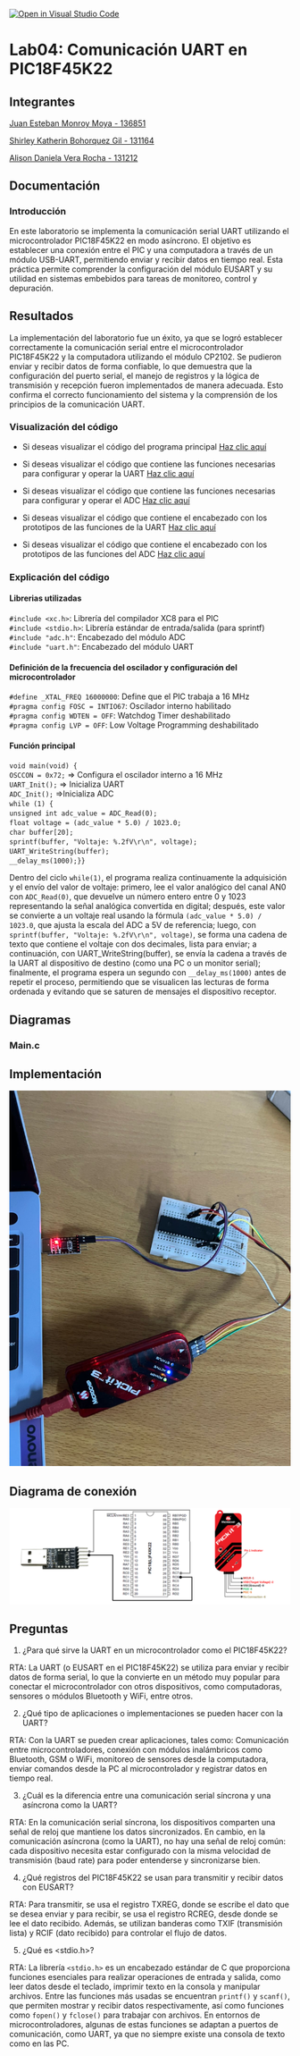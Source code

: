 [![Open in Visual Studio Code](https://classroom.github.com/assets/open-in-vscode-2e0aaae1b6195c2367325f4f02e2d04e9abb55f0b24a779b69b11b9e10269abc.svg)](https://classroom.github.com/online_ide?assignment_repo_id=19574358&assignment_repo_type=AssignmentRepo)
# Lab04: Comunicación UART en PIC18F45K22

## Integrantes

[Juan Esteban Monroy Moya - 136851](https://github.com/Juanes20feb)

[Shirley Katherin Bohorquez Gil - 131164](https://github.com/Shirleyb0440)

[Alison Daniela Vera Rocha - 131212](https://github.com/Alisondaniela-bot)


## Documentación

### Introducción

En este laboratorio se implementa la comunicación serial UART utilizando el microcontrolador PIC18F45K22 en modo asíncrono. El objetivo es establecer una conexión entre el PIC y una computadora a través de un módulo USB-UART, permitiendo enviar y recibir datos en tiempo real. Esta práctica permite comprender la configuración del módulo EUSART y su utilidad en sistemas embebidos para tareas de monitoreo, control y depuración.

## Resultados

La implementación del laboratorio fue un éxito, ya que se logró establecer correctamente la comunicación serial entre el microcontrolador PIC18F45K22 y la computadora utilizando el módulo CP2102. Se pudieron enviar y recibir datos de forma confiable, lo que demuestra que la configuración del puerto serial, el manejo de registros y la lógica de transmisión y recepción fueron implementados de manera adecuada. Esto confirma el correcto funcionamiento del sistema y la comprensión de los principios de la comunicación UART.

### Visualización del código 

* Si deseas visualizar el código del programa principal [Haz clic aquí](main.c)

* Si deseas visualizar el código que contiene las funciones necesarias para configurar y operar la UART [Haz clic aquí](UART.c)

* Si deseas visualizar el código que contiene las funciones necesarias para configurar y operar el ADC [Haz clic aquí](ADC.c)

* Si deseas visualizar el código que contiene el encabezado con los prototipos de las funciones de la UART [Haz clic aquí](UART.h)

* Si deseas visualizar el código que contiene el encabezado con los prototipos de las funciones del ADC [Haz clic aquí](ADC.h)

### Explicación del código

#### Librerias utilizadas

`#include <xc.h>`: Librería del compilador XC8 para el PIC  
`#include <stdio.h>`: Librería estándar de entrada/salida (para sprintf)  
`#include "adc.h"`: Encabezado del módulo ADC  
`#include "uart.h"`: Encabezado del módulo UART  

#### Definición de la frecuencia del oscilador y configuración del microcontrolador

`#define _XTAL_FREQ 16000000`: Define que el PIC trabaja a 16 MHz  
`#pragma config FOSC = INTIO67`: Oscilador interno habilitado  
`#pragma config WDTEN = OFF`: Watchdog Timer deshabilitado  
`#pragma config LVP = OFF`: Low Voltage Programming deshabilitado  

#### Función principal

`void main(void) { `    
    `OSCCON = 0x72;` => Configura el oscilador interno a 16 MHz    
    `UART_Init();`   => Inicializa UART    
   ` ADC_Init(); `   =>Inicializa ADC    
    `while (1) {`    
        `unsigned int adc_value = ADC_Read(0);`     
        `float voltage = (adc_value * 5.0) / 1023.0;`     
        `char buffer[20];`    
        `sprintf(buffer, "Voltaje: %.2fV\r\n", voltage);`    
        `UART_WriteString(buffer);`    
        `__delay_ms(1000);}}`    

Dentro del ciclo `while(1)`, el programa realiza continuamente la adquisición y el envío del valor de voltaje: primero, lee el valor analógico del canal AN0 con `ADC_Read(0)`, que devuelve un número entero entre 0 y 1023 representando la señal analógica convertida en digital; después, este valor se convierte a un voltaje real usando la fórmula `(adc_value * 5.0) / 1023.0`, que ajusta la escala del ADC a 5V de referencia; luego, con `sprintf(buffer, "Voltaje: %.2fV\r\n", voltage)`, se forma una cadena de texto que contiene el voltaje con dos decimales, lista para enviar; a continuación, con UART_WriteString(buffer), se envía la cadena a través de la UART al dispositivo de destino (como una PC o un monitor serial); finalmente, el programa espera un segundo con `__delay_ms(1000)` antes de repetir el proceso, permitiendo que se visualicen las lecturas de forma ordenada y evitando que se saturen de mensajes el dispositivo receptor.

## Diagramas

### Main.c

## Implementación

![Implementación](Implementacion_fisica.jpeg)

## Diagrama de conexión

![Diagrama de conexión](Implementacion.png)

## Preguntas

1. ¿Para qué sirve la UART en un microcontrolador como el PIC18F45K22?

RTA: La UART (o EUSART en el PIC18F45K22) se utiliza para enviar y recibir datos de forma serial, lo que la convierte en un método muy popular para conectar el microcontrolador con otros dispositivos, como computadoras, sensores o módulos Bluetooth y WiFi, entre otros.

2. ¿Qué tipo de aplicaciones o implementaciones se pueden hacer con la UART?

RTA: Con la UART se pueden crear aplicaciones, tales como: Comunicación entre microcontroladores, conexión con módulos inalámbricos como Bluetooth, GSM o WiFi, monitoreo de sensores desde la computadora, enviar comandos desde la PC al microcontrolador y registrar datos en tiempo real.

3. ¿Cuál es la diferencia entre una comunicación serial síncrona y una asíncrona como la UART?

RTA: En la comunicación serial síncrona, los dispositivos comparten una señal de reloj que mantiene los datos sincronizados. En cambio, en la comunicación asíncrona (como la UART), no hay una señal de reloj común: cada dispositivo necesita estar configurado con la misma velocidad de transmisión (baud rate) para poder entenderse y sincronizarse bien.

4. ¿Qué registros del PIC18F45K22 se usan para transmitir y recibir datos con EUSART?

RTA: Para transmitir, se usa el registro TXREG, donde se escribe el dato que se desea enviar y para recibir, se usa el registro RCREG, desde donde se lee el dato recibido. Además, se utilizan banderas como TXIF (transmisión lista) y RCIF (dato recibido) para controlar el flujo de datos.

5. ¿Qué es <stdio.h>?

RTA: La librería `<stdio.h>` es un encabezado estándar de C que proporciona funciones esenciales para realizar operaciones de entrada y salida, como leer datos desde el teclado, imprimir texto en la consola y manipular archivos. Entre las funciones más usadas se encuentran `printf()` y `scanf()`, que permiten mostrar y recibir datos respectivamente, así como funciones como `fopen()` y `fclose()` para trabajar con archivos. En entornos de microcontroladores, algunas de estas funciones se adaptan a puertos de comunicación, como UART, ya que no siempre existe una consola de texto como en las PC.